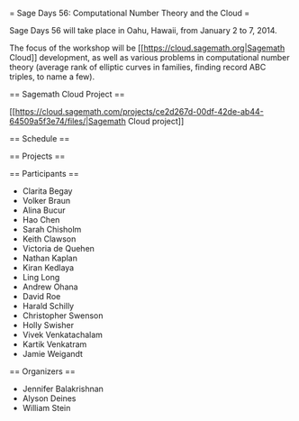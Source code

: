 = Sage Days 56: Computational Number Theory and the Cloud =

Sage Days 56 will take place in Oahu, Hawaii, from January 2 to 7, 2014.  

The focus of the workshop will be [[https://cloud.sagemath.org|Sagemath Cloud]] development, as well as various problems in computational number theory (average rank of elliptic curves in families, finding record ABC triples, to name a few).

== Sagemath Cloud Project ==

[[https://cloud.sagemath.com/projects/ce2d267d-00df-42de-ab44-64509a5f3e74/files/|Sagemath Cloud project]]

== Schedule ==


== Projects ==

== Participants ==

 * Clarita Begay
 * Volker Braun
 * Alina Bucur
 * Hao Chen
 * Sarah Chisholm
 * Keith Clawson
 * Victoria de Quehen
 * Nathan Kaplan
 * Kiran Kedlaya
 * Ling Long
 * Andrew Ohana
 * David Roe 
 * Harald Schilly
 * Christopher Swenson 
 * Holly Swisher
 * Vivek Venkatachalam
 * Kartik Venkatram
 * Jamie Weigandt

== Organizers ==

  * Jennifer Balakrishnan 
  * Alyson Deines
  * William Stein
